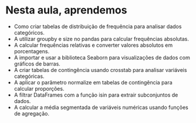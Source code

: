 # Nesta aula, aprendemos

- Como criar tabelas de distribuição de frequência para analisar dados categóricos.
- A utilizar groupby e size no pandas para calcular frequências absolutas.
- A calcular frequências relativas e converter valores absolutos em porcentagens.
- A importar e usar a biblioteca Seaborn para visualizações de dados com gráficos de barras.
- A criar tabelas de contingência usando crosstab para analisar variáveis categóricas.
- A aplicar o parâmetro normalize em tabelas de contingência para calcular proporções.
- A filtrar DataFrames com a função isin para extrair subconjuntos de dados.
- A calcular a média segmentada de variáveis numéricas usando funções de agregação.
